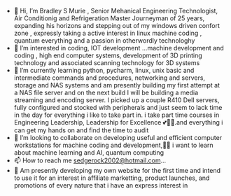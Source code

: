 - 👋 Hi, I’m Bradley S Murie , Senior Mehanical Engineering Technologist, Air Conditionig and Refrigeration Master Journeyman of 25 years, expanding his horizons and stepping out of my windows driven confort zone , expressly taking a active interest in linux machine coding , quantum everything and a passion in otherwordly technologhy
- 👀 I’m interested in coding, IOT development ...machine development and coding , high end computer systems, development of 3D printing technology and associated scanning technology for 3D systems
- 🌱 I’m currently learning python, pycharm, linux, unix basic and intermediate commands and procedures, networking and servers, storage and NAS systems and am presently building my first attempt at a NAS file server and on the next build I will be building a media streaming and encoding server. I picked up a couple R410 Dell servers, fully configured and stocked with peripherals and just seem to lack time in the day for everything i like to take part in.  i take part time courses in Engineering Leadership, Leadership for Excellence 💕🕵️‍♀.and everything i can get my hands on and find the time to audit
- 💞️ I’m looking to collaborate on developing useful and efficient computer workstations for machine coding and development,🕵️‍♀️ i want to learn about machine learning and AI, quantum computing
- 📫 How to reach me sedgerock2002@hotmail.com...
- 💓 Am presently developing my own website for the first time and intend to use it for an interest in affiliate marketting, product launches, and promotions of every nature that i have an express interest in

<!---
sedgerock/sedgerock is a ✨ special ✨ repository because its `README.md` (this file) appears on your GitHub profile.
You can click the Preview link to take a look at your changes.
--->
